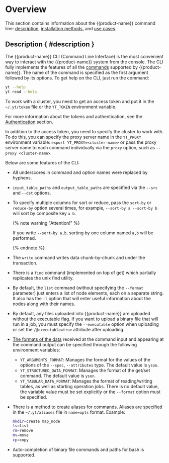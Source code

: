 # Overview

This section contains information about the {{product-name}} command line: [description](#description), [installation methods](../../../api/cli/install.md), and [use cases](../../../api/cli/examples.md).

## Description { #description }

The {{product-name}} CLI (Command Line Interface) is the most convenient way to interact with the {{product-name}} system from the console. The CLI fully implements the features of all the [commands](../../../api/commands.md) supported by {{product-name}}. The name of the command is specified as the first argument followed by its options. To get help on the CLI, just run the command:

```bash
yt --help
yt read --help
```

To work with a cluster, you need to get an access token and put it in the `~/.yt/token` file or the `YT_TOKEN` environment variable.

For more information about the tokens and authentication, see the [Authentication](../../../user-guide/storage/auth.md) section.

In addition to the access token, you need to specify the cluster to work with. To do this, you can specify the proxy server name in the `YT_PROXY` environment variable: `export YT_PROXY=<cluster-name>` or pass the proxy server name to each command individually via the `proxy` option, such as `--proxy <cluster-name>`.

Below are some features of the CLI:

- All underscores in command and option names were replaced by hyphens.

- `input_table_paths` and `output_table_paths` are specified via the `--src` and `--dst` options.

- To specify multiple columns for sort or reduce, pass the `sort-by` or `reduce-by` option several times, for example, `--sort-by a --sort-by b` will sort by composite key `a b`.

   {% note warning "Attention!" %}

   If you write `--sort-by a,b`, sorting by one column named `a,b` will be performed.

   {% endnote %}

- The `write` command writes data chunk-by-chunk and under the transaction.

- There is a `find` command (implemented on top of get) which partially replicates the unix find utility.

- By default, the `list` command (without specifying the `--format` parameter) just enters a list of node elements, each on a separate string. It also has the `-l` option that will enter useful information about the nodes along with their names.

- By default, any files uploaded into {{product-name}} are uploaded without the executable flag. If you want to upload a binary file that will run in a job, you must specify the `--executable` option when uploading or set the `/@executable=true` attribute after uploading.

- [The formats of the data](../../../user-guide/storage/formats.md) received at the command input and appearing at the command output can be specified through the following environment variables:
   - `YT_ARGUMENTS_FORMAT`: Manages the format for the values of the options of the `--spec`, `--attributes` type. The default value is `yson`.
   - `YT_STRUCTURED_DATA_FORMAT`: Manages the format of the get/set command. The default value is `yson`.
   - `YT_TABULAR_DATA_FORMAT`: Manages the format of reading/writing tables, as well as starting operation jobs. There is no default value, the variable value must be set explicitly or the `--format` option must be specified.

- There is a method to create aliases for commands. Aliases are specified in the `~/.yt/aliases` file in `name=opts` format. Example:

   ```bash
   mkdir=create map_node
   ls=list
   rm=remove
   mv=move
   cp=copy
   ```

- Auto-completion of binary file commands and paths for bash is supported.

